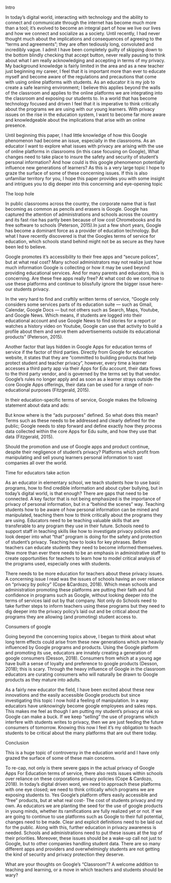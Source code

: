 Intro

In today’s digital world, interacting with technology and the ability to connect and communicate through the internet has become much more than a tool; it’s evolved to become an integral part of how we live our lives and how we connect and socialize as a society. Until recently, I had never thought much about the implications and consequences of agreeing to the “terms and agreements”; they are often tediously long, convoluted and incredibly vague. I admit I have been completely guilty of skipping down to the bottom blindly checking that accept button, never really pausing to think about what I am really acknowledging and accepting in terms of my privacy. My background knowledge is fairly limited in the area and as a new teacher just beginning my career, I feel that it is important more than ever to educate myself and become aware of the regulations and precautions that come with using online platforms with students. As an educator it is my job to create a safe learning environment; I believe this applies beyond the walls of the classroom and applies to the online platforms we are integrating into the classroom and exposing our students to.  In a world that has become technology focused and driven I feel that it is imperative to think critically about the programs we are using with our young learners. With privacy issues on the rise in the education system, I want to become far more aware and knowledgeable about the implications that arise with an online presence.

Until beginning this paper, I had little knowledge of how this Google phenomenon had become an issue, especially in the classrooms. As an educator I want to explore what issues with privacy are arising with the use of online platforms in classrooms (in this case focusing on Google), What changes need to take place to insure the safety and security of student’s personal information?  And how could is this google phenomenon potentially influence new generations of learners? As this is a very large topic I hope to graze the surface of some of these concerning issues. If this is also unfamiliar territory for you, I hope this paper provides you with some insight and intrigues you to dig deeper into this concerning and eye-opening topic

The loop hole

In public classrooms across the country, the corporate name that is fast becoming as common as pencils and erasers is Google. Google has captured the attention of administrations and schools across the country and its fast rise has partly been because of low cost Chromebooks and its free software to schools (Peterson, 2015).In just a few short years, Google has become a dominant force as a provider of education technology. But what I have recently discovered is that the Googles terms of service for education, which schools stand behind might not be as secure as they have been led to believe.

Google promotes it’s accessibility to their free apps and “secure polices”, but at what real cost? Many school administrators may not realize just how much information Google is collecting or how it may be used beyond providing educational services. And for many parents and educators, this is concerning. Are these free apps really free? At what cost do we continue to use these platforms and continue to blissfully ignore the bigger issue here-our students privacy.

In the very hard to find and craftily written terms of service,  “Google only considers some services parts of its education suite — such as Gmail, Calendar, Google Docs — but not others such as Search, Maps, Youtube, and Google News. Which means, if students are logged into their educational account and use Google News to find stories for a report or watches a history video on Youtube, Google can use that activity to build a profile about them and serve them advertisements outside its educational products” (Peterson, 2015).

Another factor that lays hidden in Google Apps for education terms of service if the factor of third parties. Directly from Google for education website, it states that they are “committed to building products that help protect student and teacher privacy”, however, every time a learner accesses a third party app via their Apps for Edu account, their data flows to the third party vendor, and is governed by the terms set by that vendor. Google’s rules no longer apply and as soon as a learner strays outside the core Google Apps offerings, their data can be used for a range of non-educational purposes (Fitzgerald, 2015).

In their education-specific terms of service, Google makes the following statement about data and ads:

But know where is the “ads purposes” defined. So what does this mean? Terms such as these needs to be addressed and clearly defined for the public; Google needs to step forward and define exactly how they process data collected within the core Apps for Edu suite, and how they use that data (Fitzgerald, 2015).

Should the promotion and use of Google apps and product continue, despite their negligence of student’s privacy? Platforms which profit from manipulating and sell young learners personal information to vast companies all over the world.  

Time for educators take action

As an educator in elementary school, we teach students how to use basic programs, how to find credible information and about cyber bullying, but in today’s digital world, is that enough? There are gaps that need to be connected. A key factor that is not being emphasized is the importance of privacy of personal information, but in a “behind the scenes” way.  Teaching students how to be aware of how personal information can be mined and manipulated, teaching them how to think critically about the programs they are using. Educators need to be teaching valuable skills that are transferable to any program they use in their future. Schools need to support staff in teaching skills like how to investigate privacy policies and look deeper into what “that” program is doing for the safety and protection of student’s privacy. Teaching how to looks for key phrases. Before teachers can educate students they need to become informed themselves. Now more than ever there needs to be an emphasis in administrative staff to create opportunities for teachers to learn how to model critical analysis of the programs used, especially ones with students.

There needs to be more education for teachers about these privacy issues. A concerning issue I read was the issues of schools having an over reliance on “privacy by policy” (Cope &Cardozo, 2018). Which mean schools and administration promoting these platforms are putting their faith and full confidence in programs such as Google, without looking deeper into the terms of services laid out by that company. Not only do Schools need to take further steps to inform teachers using these programs but they need to dig deeper into the privacy policy’s laid out and be critical about the programs they are allowing (and promoting) student access to.

Consumers of google

Going beyond the concerning topics above, I began to think about what long term effects could arise from these new generations which are heavily influenced by Google programs and products. Using the Google platform and promoting its use, educators are innately creating a generation of google consumers (Desson, 2018). Consumers from which at a young age have built a sense of loyalty and preference to google products (Desson, 2018); this is scary.  Through the heavy influence of Google in the classroom educators are curating consumers who will naturally be drawn to Google products as they mature into adults.  

As a fairly new educator the field, I have been excited about these new innovations and the easily accessible Google products but since investigating this topic I now hold a feeling of manipulation. In a way educators have unknowingly become google employees and sales reps. This makes me feel as though I am putting my student’s privacy at risk so Google can make a buck. If we keep “selling” the use of programs which interfere with students writes to privacy, then we are just feeding the future consumers of tomorrow. Knowing this now I feel it’s my obligation to teach students to be critical about the many platforms that are out there today.

Conclusion

This is a huge topic of controversy in the education world and I have only grazed the surface of some of these main concerns.

To re-cap, not only is there severe gaps in the actual privacy of Google Apps For Education terms of service, there also rests issues within schools over reliance on these corporations privacy policies (Cope & Cardozo, 2018). In today’s digital driven word, we need to approach these platforms with one eye closed; we need to think critically which programs we are exposing students to. Yes Google’s platform offers easily accessible and “free” products, but at what real cost- The cost of students privacy and my own.  As educators we are planting the seed for the use of google products in young minds, whether its ramifications are fully realized yet or not. If we are going to continue to use platforms such as Google to their full potential, changes need to be made. Clear and explicit definitions need to be laid out for the public. Along with this, further education in privacy awareness is needed. Schools and administrations need to put these issues at the top of their priorities. Moreover, these issues should be a wake-up call not just to Google, but to other companies handling student data. There are so many different apps and providers and overwhelmingly students are not getting the kind of security and privacy protection they deserve.

What are your thoughts on Google’s “Classroom”? A welcome addition to teaching and learning, or a move in which teachers and students should be wary?
